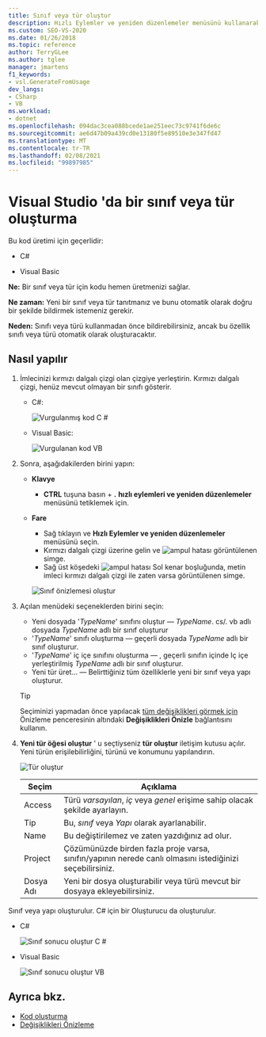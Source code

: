 ```yaml
---
title: Sınıf veya tür oluştur
description: Hızlı Eylemler ve yeniden düzenlemeler menüsünü kullanarak bir sınıf veya tür için kodu hemen oluşturma hakkında bilgi edinin.
ms.custom: SEO-VS-2020
ms.date: 01/26/2018
ms.topic: reference
author: TerryGLee
ms.author: tglee
manager: jmartens
f1_keywords:
- vsl.GenerateFromUsage
dev_langs:
- CSharp
- VB
ms.workload:
- dotnet
ms.openlocfilehash: 094dac3cea088bcede1ae251eec73c9741f6de6c
ms.sourcegitcommit: ae6d47b09a439cd0e13180f5e89510e3e347fd47
ms.translationtype: MT
ms.contentlocale: tr-TR
ms.lasthandoff: 02/08/2021
ms.locfileid: "99897985"
---
```

# <a name="generate-a-class-or-type-in-visual-studio"></a>Visual Studio 'da bir sınıf veya tür oluşturma

Bu kod üretimi için geçerlidir:

- C#

- Visual Basic

**Ne:** Bir sınıf veya tür için kodu hemen üretmenizi sağlar.

**Ne zaman:** Yeni bir sınıf veya tür tanıtmanız ve bunu otomatik olarak doğru bir şekilde bildirmek istemeniz gerekir.

**Neden:** Sınıfı veya türü kullanmadan önce bildirebilirsiniz, ancak bu özellik sınıfı veya türü otomatik olarak oluşturacaktır.

## <a name="how-to"></a>Nasıl yapılır

1. İmlecinizi kırmızı dalgalı çizgi olan çizgiye yerleştirin. Kırmızı dalgalı çizgi, henüz mevcut olmayan bir sınıfı gösterir.

   - C#:

       ![Vurgulanmış kod C #](media/class-highlight-cs.png)

   - Visual Basic:

       ![Vurgulanan kod VB](media/class-highlight-vb.png)

2. Sonra, aşağıdakilerden birini yapın:

   - **Klavye**
      - **CTRL** tuşuna basın + **.** **hızlı eylemleri ve yeniden düzenlemeler** menüsünü tetiklemek için.
   - **Fare**
      - Sağ tıklayın ve **Hızlı Eylemler ve yeniden düzenlemeler** menüsünü seçin.
      - Kırmızı dalgalı çizgi üzerine gelin ve ![ampul hatası](media/error-bulb.png) görüntülenen simge.
      - Sağ üst köşedeki ![ampul hatası](media/error-bulb.png) Sol kenar boşluğunda, metin imleci kırmızı dalgalı çizgi ile zaten varsa görüntülenen simge.

      ![Sınıf önizlemesi oluştur](media/class-preview-cs.png)

3. Açılan menüdeki seçeneklerden birini seçin:

   - Yeni dosyada '*TypeName*' sınıfını oluştur &mdash; *TypeName*. cs/. vb adlı dosyada *TypeName* adlı bir sınıf oluşturur
   - '*TypeName*' sınıfı oluşturma &mdash; geçerli dosyada *TypeName* adlı bir sınıf oluşturur.
   - '*TypeName*' iç içe sınıfını oluşturma &mdash; , geçerli sınıfın içinde Iç içe yerleştirilmiş *TypeName* adlı bir sınıf oluşturur.
   - Yeni tür üret... &mdash; Belirttiğiniz tüm özelliklerle yeni bir sınıf veya yapı oluşturur.

   > [!TIP]
   > Seçiminizi yapmadan önce yapılacak [tüm değişiklikleri görmek için](../../ide/preview-changes.md) Önizleme penceresinin altındaki **Değişiklikleri Önizle** bağlantısını kullanın.

4. **Yeni tür öğesi oluştur** ' u seçtiyseniz **tür oluştur** iletişim kutusu açılır. Yeni türün erişilebilirliğini, türünü ve konumunu yapılandırın.

   ![Tür oluştur](media/class-newtype-cs.png)

   Seçim | Açıklama
   --- | ---
   Access | Türü *varsayılan*, *iç* veya *genel* erişime sahip olacak şekilde ayarlayın.
   Tip | Bu, *sınıf* veya *Yapı* olarak ayarlanabilir.
   Name | Bu değiştirilemez ve zaten yazdığınız ad olur.
   Project | Çözümünüzde birden fazla proje varsa, sınıfın/yapının nerede canlı olmasını istediğinizi seçebilirsiniz.
   Dosya Adı | Yeni bir dosya oluşturabilir veya türü mevcut bir dosyaya ekleyebilirsiniz.

Sınıf veya yapı oluşturulur. C# için bir Oluşturucu da oluşturulur.

- C#

   ![Sınıf sonucu oluştur C #](media/class-result-cs.png)

- Visual Basic

   ![Sınıf sonucu oluştur VB](media/class-result-vb.png)

## <a name="see-also"></a>Ayrıca bkz.

- [Kod oluşturma](../code-generation-in-visual-studio.md)
- [Değişiklikleri Önizleme](../../ide/preview-changes.md)
